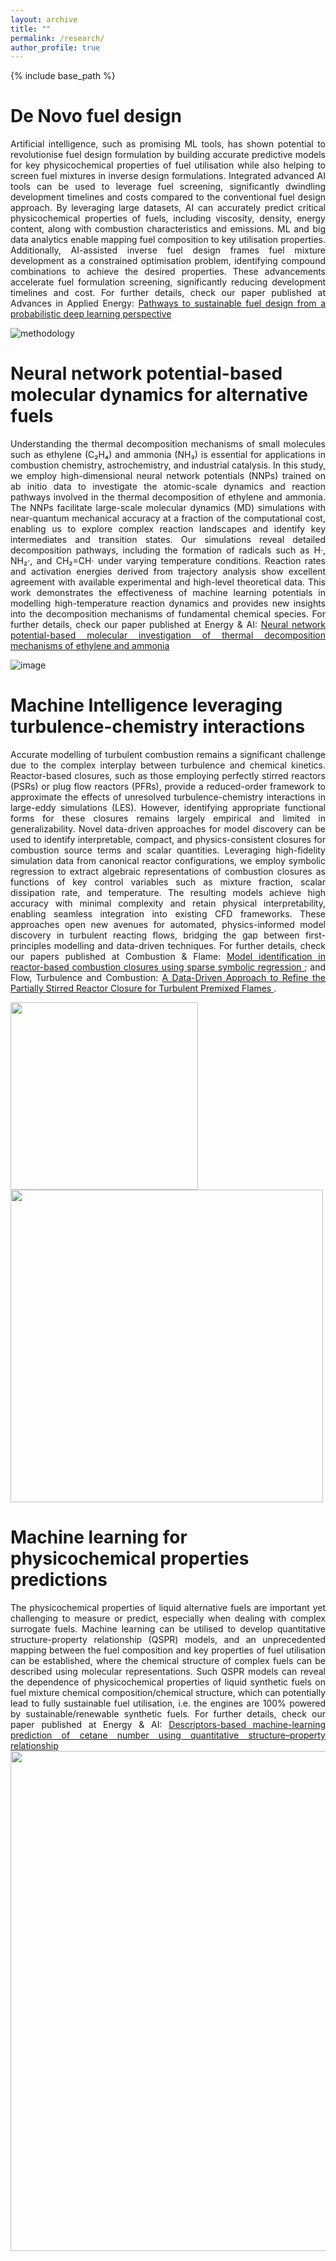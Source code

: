 ```yaml
---
layout: archive
title: ""
permalink: /research/
author_profile: true
---
```


{% include base_path %}



De Novo fuel design
=====

<div align="justify"> Artificial intelligence, such as promising ML tools, has shown potential to revolutionise fuel design formulation by building accurate predictive models for key physicochemical properties of fuel utilisation while also helping to screen fuel mixtures in inverse design formulations. Integrated advanced AI tools can be used to leverage fuel screening, significantly dwindling development timelines and costs compared to the conventional fuel design approach. By leveraging large datasets, AI can accurately predict critical physicochemical properties of fuels, including viscosity, density, energy content, along with combustion characteristics and emissions. ML and big data analytics enable mapping fuel composition to key utilisation properties. Additionally, AI-assisted inverse fuel design frames fuel mixture development as a constrained optimisation problem, identifying compound combinations to achieve the desired properties. These advancements accelerate fuel formulation screening, significantly reducing development timelines and cost. For further details, check our paper published at Advances in Applied Energy: <a href="[https://doi.org/10.1016/j.egyai.2024.100454](https://www.sciencedirect.com/science/article/pii/S2666792425000204)">Pathways to sustainable fuel design from a probabilistic deep learning perspective </a> </div> 


![methodology](https://github.com/user-attachments/assets/f0231573-d9a2-4c2c-beba-03ce88db69f6)




Neural network potential-based molecular dynamics for alternative fuels
=====

<div align="justify"> Understanding the thermal decomposition mechanisms of small molecules such as ethylene (C₂H₄) and ammonia (NH₃) is essential for applications in combustion chemistry, astrochemistry, and industrial catalysis. In this study, we employ high-dimensional neural network potentials (NNPs) trained on ab initio data to investigate the atomic-scale dynamics and reaction pathways involved in the thermal decomposition of ethylene and ammonia. The NNPs facilitate large-scale molecular dynamics (MD) simulations with near-quantum mechanical accuracy at a fraction of the computational cost, enabling us to explore complex reaction landscapes and identify key intermediates and transition states. Our simulations reveal detailed decomposition pathways, including the formation of radicals such as H·, NH₂·, and CH₂=CH· under varying temperature conditions. Reaction rates and activation energies derived from trajectory analysis show excellent agreement with available experimental and high-level theoretical data. This work demonstrates the effectiveness of machine learning potentials in modelling high-temperature reaction dynamics and provides new insights into the decomposition mechanisms of fundamental chemical species. For further details, check our paper published at Energy & AI: <a href="https://doi.org/10.1016/j.egyai.2024.100454">Neural network potential-based molecular investigation of thermal decomposition mechanisms of ethylene and ammonia </a> </div>


![image](https://github.com/user-attachments/assets/c8939532-3c47-4aa3-bb2b-c595346e6d72)


Machine Intelligence leveraging turbulence-chemistry interactions
=====
<div align="justify">
Accurate modelling of turbulent combustion remains a significant challenge due to the complex interplay between turbulence and chemical kinetics. Reactor-based closures, such as those employing perfectly stirred reactors (PSRs) or plug flow reactors (PFRs), provide a reduced-order framework to approximate the effects of unresolved turbulence-chemistry interactions in large-eddy simulations (LES). However, identifying appropriate functional forms for these closures remains largely empirical and limited in generalizability. Novel data-driven approaches for model discovery can be used to identify interpretable, compact, and physics-consistent closures for combustion source terms and scalar quantities. Leveraging high-fidelity simulation data from canonical reactor configurations, we employ symbolic regression to extract algebraic representations of combustion closures as functions of key control variables such as mixture fraction, scalar dissipation rate, and temperature. The resulting models achieve high accuracy with minimal complexity and retain physical interpretability, enabling seamless integration into existing CFD frameworks. These approaches open new avenues for automated, physics-informed model discovery in turbulent reacting flows, bridging the gap between first-principles modelling and data-driven techniques. For further details, check our papers published at Combustion & Flame: <a href="https://doi.org/10.1016/j.combustflame.2023.112925">Model identification in reactor-based combustion closures using sparse symbolic regression </a>;  and Flow, Turbulence and Combustion: <a href="https://doi.org/10.1007/s10494-024-00626-3"> A Data-Driven Approach to Refine the Partially Stirred Reactor Closure for Turbulent Premixed Flames </a>. 
</div>

<img align="center" src="https://github.com/user-attachments/assets/da7540b4-2c63-4ba0-a3f7-a6924cb99a55" width="300"> <img align="center" src="https://github.com/user-attachments/assets/3e5891af-7632-4b7d-87e3-ea3ce63b9e44" width="500">


Machine learning for physicochemical properties predictions
=====

<div align="justify"> The physicochemical properties of liquid alternative fuels are important yet challenging to measure or predict, especially when dealing with complex surrogate fuels. Machine learning can be utilised to develop quantitative structure-property relationship (QSPR) models, and an unprecedented mapping between the fuel composition and key properties of fuel utilisation can be established, where the chemical structure of complex fuels can be described using molecular representations. Such QSPR models can reveal the dependence of physicochemical properties of liquid synthetic fuels on fuel mixture chemical composition/chemical structure, which can potentially lead to fully sustainable fuel utilisation, i.e. the engines are 100% powered by sustainable/renewable synthetic fuels. For further details, check our paper published at Energy & AI: <a href="https://doi.org/10.1016/j.egyai.2024.100385">Descriptors-based machine-learning prediction of cetane number using quantitative structure–property relationship </a> </div>

<img align="center" src="https://github.com/user-attachments/assets/93e76c4c-0de4-4e37-b24e-c12ddf338942" width="800">





